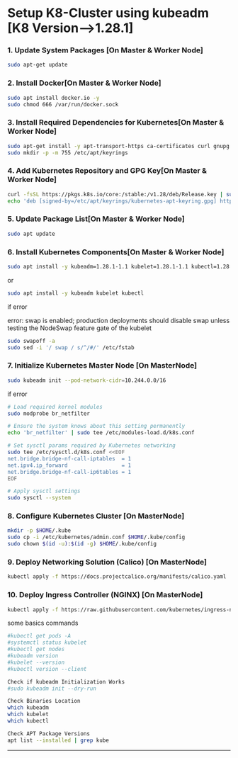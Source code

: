 #  Setup K8-Cluster using kubeadm [K8 Version-->1.28.1]

### 1. Update System Packages [On Master & Worker Node]

```bash
sudo apt-get update
```

### 2. Install Docker[On Master & Worker Node]

```bash
sudo apt install docker.io -y
sudo chmod 666 /var/run/docker.sock
```

### 3. Install Required Dependencies for Kubernetes[On Master & Worker Node]

```bash
sudo apt-get install -y apt-transport-https ca-certificates curl gnupg
sudo mkdir -p -m 755 /etc/apt/keyrings
```

### 4. Add Kubernetes Repository and GPG Key[On Master & Worker Node]

```bash
curl -fsSL https://pkgs.k8s.io/core:/stable:/v1.28/deb/Release.key | sudo gpg --dearmor -o /etc/apt/keyrings/kubernetes-apt-keyring.gpg
echo 'deb [signed-by=/etc/apt/keyrings/kubernetes-apt-keyring.gpg] https://pkgs.k8s.io/core:/stable:/v1.28/deb/ /' | sudo tee /etc/apt/sources.list.d/kubernetes.list
```

### 5. Update Package List[On Master & Worker Node]

```bash
sudo apt update
```

### 6. Install Kubernetes Components[On Master & Worker Node]

```bash
sudo apt install -y kubeadm=1.28.1-1.1 kubelet=1.28.1-1.1 kubectl=1.28.1-1.1
```
or 
```bash
sudo apt install -y kubeadm kubelet kubectl
```

if error 

error: swap is enabled; production deployments should disable swap unless testing the NodeSwap feature gate of the kubelet
```bash
sudo swapoff -a
sudo sed -i '/ swap / s/^/#/' /etc/fstab
```



### 7. Initialize Kubernetes Master Node [On MasterNode]

```bash
sudo kubeadm init --pod-network-cidr=10.244.0.0/16
```
if error 
```bash
# Load required kernel modules
sudo modprobe br_netfilter

# Ensure the system knows about this setting permanently
echo 'br_netfilter' | sudo tee /etc/modules-load.d/k8s.conf

# Set sysctl params required by Kubernetes networking
sudo tee /etc/sysctl.d/k8s.conf <<EOF
net.bridge.bridge-nf-call-iptables  = 1
net.ipv4.ip_forward                 = 1
net.bridge.bridge-nf-call-ip6tables = 1
EOF

# Apply sysctl settings
sudo sysctl --system
```

### 8. Configure Kubernetes Cluster [On MasterNode]

```bash
mkdir -p $HOME/.kube
sudo cp -i /etc/kubernetes/admin.conf $HOME/.kube/config
sudo chown $(id -u):$(id -g) $HOME/.kube/config
```

### 9. Deploy Networking Solution (Calico) [On MasterNode]

```bash
kubectl apply -f https://docs.projectcalico.org/manifests/calico.yaml
```

### 10. Deploy Ingress Controller (NGINX) [On MasterNode]

```bash
kubectl apply -f https://raw.githubusercontent.com/kubernetes/ingress-nginx/controller-v0.49.0/deploy/static/provider/baremetal/deploy.yaml
```


some basics commands 

```bash
#kubectl get pods -A
#systemctl status kubelet
#kubectl get nodes
#kubeadm version
#kubelet --version
#kubectl version --client

Check if kubeadm Initialization Works
#sudo kubeadm init --dry-run

Check Binaries Location
which kubeadm
which kubelet
which kubectl

Check APT Package Versions
apt list --installed | grep kube
```



---

